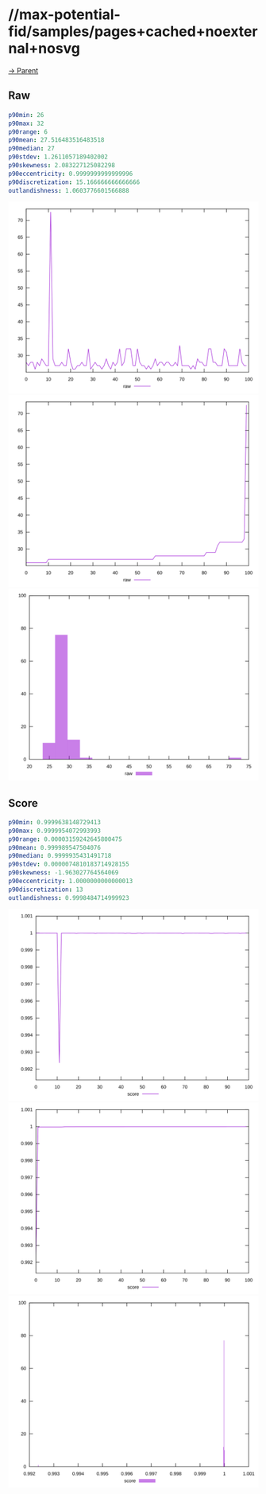
# //max-potential-fid/samples/pages+cached+noexternal+nosvg

[→ Parent](../..)


## Raw


```yaml
p90min: 26
p90max: 32
p90range: 6
p90mean: 27.516483516483518
p90median: 27
p90stdev: 1.2611057189402002
p90skewness: 2.083227125082298
p90eccentricity: 0.9999999999999996
p90discretization: 15.166666666666666
outlandishness: 1.0603776601566888

```

![PLOT: raw-values](./raw/values.svg)![PLOT: raw-sorted](./raw/sorted.svg)![PLOT: raw-histogram](./raw/histogram.svg)
## Score


```yaml
p90min: 0.9999638148729413
p90max: 0.9999954072993993
p90range: 0.00003159242645800475
p90mean: 0.999989547504076
p90median: 0.9999935431491718
p90stdev: 0.0000074810183714928155
p90skewness: -1.963027764564069
p90eccentricity: 1.0000000000000013
p90discretization: 13
outlandishness: 0.9998484714999923

```

![PLOT: score-values](./score/values.svg)![PLOT: score-sorted](./score/sorted.svg)![PLOT: score-histogram](./score/histogram.svg)